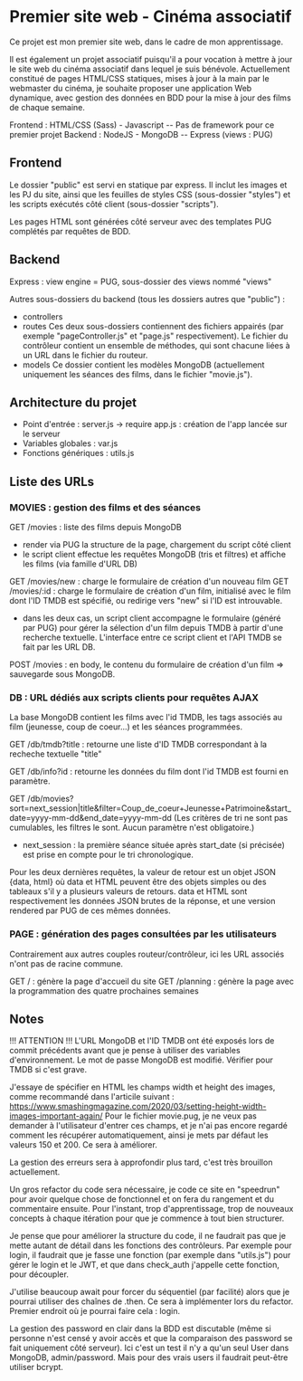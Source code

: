 # Premier site web - Cinéma associatif

Ce projet est mon premier site web, dans le cadre de mon apprentissage.

Il est également un projet associatif puisqu'il a pour vocation à mettre à jour le site web du cinéma associatif dans lequel je suis bénévole. Actuellement constitué de pages HTML/CSS statiques, mises à jour à la main par le webmaster du cinéma, je souhaite proposer une application Web dynamique, avec gestion des données en BDD pour la mise à jour des films de chaque semaine.

Frontend : HTML/CSS (Sass) - Javascript -- Pas de framework pour ce premier projet
Backend : NodeJS - MongoDB -- Express (views : PUG)

## Frontend

Le dossier "public" est servi en statique par express. Il inclut les images et les PJ du site, ainsi que les feuilles de styles CSS (sous-dossier "styles") et les scripts exécutés côté client (sous-dossier "scripts").

Les pages HTML sont générées côté serveur avec des templates PUG complétés par requêtes de BDD.

## Backend

Express : view engine = PUG, sous-dossier des views nommé "views"

Autres sous-dossiers du backend (tous les dossiers autres que "public") :

- controllers
- routes
  Ces deux sous-dossiers contiennent des fichiers appairés (par exemple "pageController.js" et "page.js" respectivement). Le fichier du contrôleur contient un ensemble de méthodes, qui sont chacune liées à un URL dans le fichier du routeur.
- models
  Ce dossier contient les modèles MongoDB (actuellement uniquement les séances des films, dans le fichier "movie.js").

## Architecture du projet

- Point d'entrée : server.js -> require app.js : création de l'app lancée sur le serveur
- Variables globales : var.js
- Fonctions génériques : utils.js

## Liste des URLs

### MOVIES : gestion des films et des séances

GET /movies : liste des films depuis MongoDB

- render via PUG la structure de la page, chargement du script côté client
- le script client effectue les requêtes MongoDB (tris et filtres) et affiche les films (via famille d'URL DB)

GET /movies/new : charge le formulaire de création d'un nouveau film
GET /movies/:id : charge le formulaire de création d'un film, initialisé avec le film dont l'ID TMDB est spécifié, ou redirige vers "new" si l'ID est introuvable.

- dans les deux cas, un script client accompagne le formulaire (généré par PUG) pour gérer la sélection d'un film depuis TMDB à partir d'une recherche textuelle. L'interface entre ce script client et l'API TMDB se fait par les URL DB.

POST /movies : en body, le contenu du formulaire de création d'un film => sauvegarde sous MongoDB.

### DB : URL dédiés aux scripts clients pour requêtes AJAX

La base MongoDB contient les films avec l'id TMDB, les tags associés au film (jeunesse, coup de coeur...) et les séances programmées.

GET /db/tmdb?title : retourne une liste d'ID TMDB correspondant à la recheche textuelle "title"

GET /db/info?id : retourne les données du film dont l'id TMDB est fourni en paramètre.

GET /db/movies?sort=next_session|title&filter=Coup_de_coeur+Jeunesse+Patrimoine&start_date=yyyy-mm-dd&end_date=yyyy-mm-dd
(Les critères de tri ne sont pas cumulables, les filtres le sont. Aucun paramètre n'est obligatoire.)

- next_session : la première séance située après start_date (si précisée) est prise en compte pour le tri chronologique.

Pour les deux dernières requêtes, la valeur de retour est un objet JSON {data, html} où data et HTML peuvent être des objets simples ou des tableaux s'il y a plusieurs valeurs de retours.
data et HTML sont respectivement les données JSON brutes de la réponse, et une version rendered par PUG de ces mêmes données.

### PAGE : génération des pages consultées par les utilisateurs

Contrairement aux autres couples routeur/contrôleur, ici les URL associés n'ont pas de racine commune.

GET / : génère la page d'accueil du site
GET /planning : génère la page avec la programmation des quatre prochaines semaines

## Notes

!!! ATTENTION !!! L'URL MongoDB et l'ID TMDB ont été exposés lors de commit
précédents avant que je pense à utiliser des variables d'environnement.
Le mot de passe MongoDB est modifié. Vérifier pour TMDB si c'est grave.

J'essaye de spécifier en HTML les champs width et height des images, comme recommandé dans l'articile suivant :
https://www.smashingmagazine.com/2020/03/setting-height-width-images-important-again/
Pour le fichier movie.pug, je ne veux pas demander à l'utilisateur d'entrer ces champs, et je n'ai pas encore regardé comment les récupérer automatiquement, ainsi je mets par défaut les valeurs 150 et 200. Ce sera à améliorer.

La gestion des erreurs sera à approfondir plus tard, c'est très brouillon actuellement.

Un gros refactor du code sera nécessaire, je code ce site en "speedrun" pour avoir quelque chose de fonctionnel et on fera du rangement et du commentaire ensuite. Pour l'instant, trop d'apprentissage, trop de nouveaux concepts à chaque itération pour que je commence à tout bien structurer.

Je pense que pour améliorer la structure du code, il ne faudrait pas que je mette autant de détail dans les fonctions des contrôleurs. Par exemple pour login, il faudrait que je fasse une fonction (par exemple dans "utils.js") pour gérer le login et le JWT, et que dans check_auth j'appelle cette fonction, pour découpler.

J'utilise beaucoup await pour forcer du séquentiel (par facilité) alors que je pourrai utiliser des chaînes de .then. Ce sera à implémenter lors du refactor.
Premier endroit où je pourrai faire cela : login.

La gestion des password en clair dans la BDD est discutable (même si personne n'est censé y avoir accès et que la comparaison des password se fait uniquement côté serveur). Ici c'est un test il n'y a qu'un seul User dans MongoDB, admin/password. Mais pour des vrais users il faudrait peut-être utiliser bcrypt.
